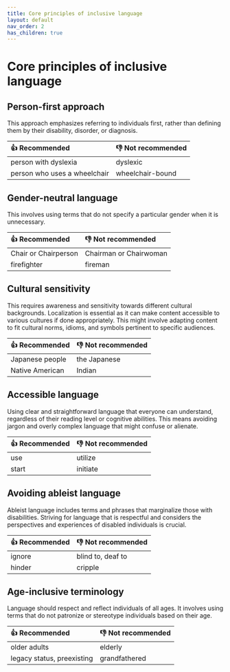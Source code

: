 ```yaml
---
title: Core principles of inclusive language
layout: default
nav_order: 2
has_children: true
---
```

# Core principles of inclusive language

## Person-first approach

This approach emphasizes referring to individuals first, rather than defining them by their disability, disorder, or diagnosis.

| 👍 Recommended                  | 👎 Not recommended       |
| :--------------------------- | :-------------------- |
| person with dyslexia         | dyslexic            |
| person who uses a wheelchair | wheelchair-bound     |

## Gender-neutral language

This involves using terms that do not specify a particular gender when it is unnecessary.

| 👍 Recommended      | 👎 Not recommended   |
| :--------------- | :---------------- |
| Chair or Chairperson | Chairman or Chairwoman |
| firefighter      | fireman           |

## Cultural sensitivity

This requires awareness and sensitivity towards different cultural backgrounds. Localization is essential as it can make content accessible to various cultures if done appropriately. This might involve adapting content to fit cultural norms, idioms, and symbols pertinent to specific audiences.

| 👍 Recommended   | 👎 Not recommended |
| :------------ | :-------------- |
| Japanese people | the Japanese    |
| Native American | Indian          |

## Accessible language

Using clear and straightforward language that everyone can understand, regardless of their reading level or cognitive abilities. This means avoiding jargon and overly complex language that might confuse or alienate.

| 👍 Recommended | 👎 Not recommended |
| :---------- | :-------------- |
| use         | utilize         |
| start       | initiate        |

## Avoiding ableist language

Ableist language includes terms and phrases that marginalize those with disabilities. Striving for language that is respectful and considers the perspectives and experiences of disabled individuals is crucial.

| 👍 Recommended | 👎 Not recommended |
| :---------- | :-------------- |
| ignore      | blind to, deaf to |
| hinder      | cripple         |

## Age-inclusive terminology

Language should respect and reflect individuals of all ages. It involves using terms that do not patronize or stereotype individuals based on their age.

| 👍 Recommended   | 👎 Not recommended |
| :------------ | :-------------- |
| older adults  | elderly         |
| legacy status, preexisting | grandfathered   |

